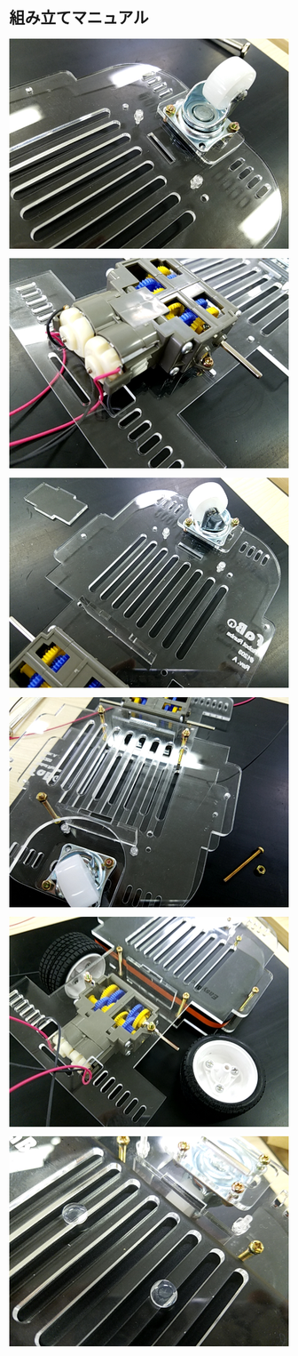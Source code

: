 # 組み立てマニュアル

![](/type2/img/type2_001.jpg)

![](/type2/img/type2_002.jpg)

![](/type2/img/type2_003.jpg)

![](/type2/img/type2_004.jpg)

![](/type2/img/type2_005.jpg)

![](/type2/img/type2_006.jpg)

